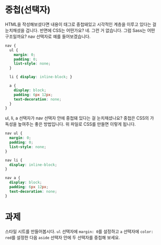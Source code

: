 # 중첩(선택자)

HTML을 작성해보셨다면 내용이 태그로 중첩돼있고 시각적인 계층을 이루고 있다는 걸 눈치채셨을 겁니다. 반면에 CSS는 어떤가요? 네. 그런 거 없습니다. 그럼 Sass는 어떤 구조일까요? nav 선택자로 예를 들어보겠습니다.

```scss
nav {
  ul {
    margin: 0;
    padding: 0;
    list-style: none;
  }

  li { display: inline-block; }

  a {
    display: block;
    padding: 6px 12px;
    text-decoration: none;
  }
}
```

ul, li, a 선택자가 nav 선택자 안에 중첩돼 있다는 걸 눈치채셨나요? 중첩은 CSS의 가독성을 높여주는 좋은 방법입니다. 위 파일로 CSS를 만들면 이렇게 됩니다.

```css
nav ul {
  margin: 0;
  padding: 0;
  list-style: none;
}

nav li {
  display: inline-block;
}

nav a {
  display: block;
  padding: 6px 12px;
  text-decoration: none;
}
```

# 과제

스타일 시트를 만들어봅시다. `ul` 선택자에 `margin: 0`를 설정하고 `a` 선택자에 `color: red`를 설정한 다음 `aside` 선택자 안에 두 선택자를 중첩해 보세요.
